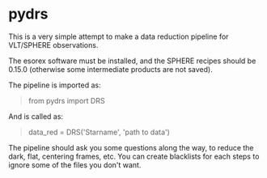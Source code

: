 # pydrs

This is a very simple attempt to make a data reduction pipeline for VLT/SPHERE observations.

The esorex software must be installed, and the SPHERE recipes should be 0.15.0 (otherwise some intermediate products are not saved). 

The pipeline is imported as:
> from pydrs import DRS

And is called as:
> data_red = DRS('Starname', 'path to data')

The pipeline should ask you some questions along the way, to reduce the dark, flat, centering frames, etc. You can create blacklists for each steps to ignore some of the files you don't want.


